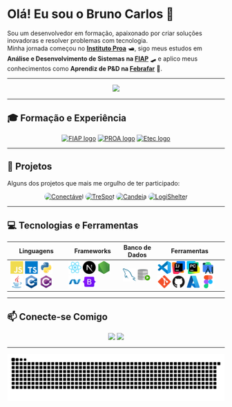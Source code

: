 # Olá! Eu sou o Bruno Carlos 🦕

Sou um desenvolvedor em formação, apaixonado por criar soluções inovadoras e resolver problemas com tecnologia.  
Minha jornada começou no **[Instituto Proa](https://www.proa.org.br/)** 🛥️, sigo meus estudos em **Análise e Desenvolvimento de Sistemas na [FIAP](https://www.fiap.com.br/)** 🛹 e aplico meus conhecimentos como **Aprendiz de P&D na [Febrafar](https://febrafar.com.br/)** 🚀.

---
<div align="center">
  <img width="600px" src="https://storage.googleapis.com/gweb-uniblog-publish-prod/original_images/download.gif"  />
</div>

---

## 🎓 Formação e Experiência
<p align="center">
  <a href="https://www.fiap.com.br/" target="_blank"><img src="https://media.licdn.com/dms/image/v2/C4D0BAQFGUHRJ26bFDw/company-logo_200_200/company-logo_200_200/0/1631312349936?e=2147483647&v=beta&t=2cxZo7IPlpqVmRsvk_tS2TYDHSqh8Q3SlFYcLW9nlVc" alt="FIAP logo" height="75px"></a>
  <a href="https://www.proa.org.br/" target="_blank"><img src="https://encrypted-tbn0.gstatic.com/images?q=tbn:ANd9GcQTxwNgcvkCreI-2eDl6Ezt_95qBFHJQhRCSQ&s" alt="PROA logo" height="75px"></a>
  <a href="https://www.cps.sp.gov.br/etec/" target="_blank"><img src="https://encrypted-tbn0.gstatic.com/images?q=tbn:ANd9GcR2wPtBhEdhCSqpegKRteWba128Yg_KWuY5pA&s" alt="Etec logo" height="75px"></a>
</p>

---

## 🚀 Projetos
Alguns dos projetos que mais me orgulho de ter participado:

<p align="center">
  <a href="https://qrcc.me/se0jqj19eeka" target="_blank"><img src="https://avatars.githubusercontent.com/u/168479235?s=400&u=2ec8bf7963b23ae01f26c6c44f35d67b05ed856b&v=4" alt="Conectável" height="75" style="border-radius: 25px;"></a>
  <a href="https://github.com/TrenSpot" target="_blank"><img src="https://avatars.githubusercontent.com/u/181512128?s=200&v=4" alt="TreSpot" height="75" style="border-radius: 25px;"></a>
  <a href="https://github.com/Candeia3" target="_blank"><img src="https://avatars.githubusercontent.com/u/188801138?s=200&v=4" alt="Candeia" height="75" style="border-radius: 25px;"></a>
  <a href="https://github.com/LogiShelter" target="_blank"><img src="https://avatars.githubusercontent.com/u/213550558?s=200&v=4" alt="LogiShelter" height="75" style="border-radius: 25px;"></a>
</p>

---

## 💻 Tecnologias e Ferramentas

<div align="center">

| **Linguagens** | **Frameworks** | **Banco de Dados** | **Ferramentas** |
|----------------|----------------|---------------------|-----------------|
| <img alt="JavaScript" height="30" src="https://raw.githubusercontent.com/devicons/devicon/master/icons/javascript/javascript-plain.svg"/> <img alt="TypeScript" height="30" src="https://raw.githubusercontent.com/devicons/devicon/master/icons/typescript/typescript-original.svg"/> <img alt="Python" height="30" src="https://raw.githubusercontent.com/devicons/devicon/master/icons/python/python-original.svg"/> <img alt="Java" height="30" src="https://raw.githubusercontent.com/devicons/devicon/master/icons/java/java-original.svg"/> <img alt="C++" height="30" src="https://raw.githubusercontent.com/devicons/devicon/master/icons/cplusplus/cplusplus-original.svg"/> <img alt="C#" height="30" src="https://raw.githubusercontent.com/devicons/devicon/master/icons/csharp/csharp-original.svg"/> | <img alt="React" height="30" src="https://raw.githubusercontent.com/devicons/devicon/master/icons/react/react-original.svg"/> <img alt="NextJS" height="30" src="https://raw.githubusercontent.com/devicons/devicon/master/icons/nextjs/nextjs-original.svg"/> <img alt="NodeJS" height="30" src="https://raw.githubusercontent.com/devicons/devicon/master/icons/nodejs/nodejs-original.svg"/> <img alt=".NET" height="30" src="https://raw.githubusercontent.com/devicons/devicon/master/icons/dot-net/dot-net-original.svg"/> <img alt="Bootstrap" height="30" src="https://raw.githubusercontent.com/devicons/devicon/master/icons/bootstrap/bootstrap-original.svg"/> | <img alt="MySQL" height="30" src="https://raw.githubusercontent.com/devicons/devicon/master/icons/mysql/mysql-original.svg"/> <img alt="SQL Developer" height="30" src="https://raw.githubusercontent.com/devicons/devicon/ca28c779441053191ff11710fe24a9e6c23690d6/icons/sqldeveloper/sqldeveloper-original.svg"/> | <img alt="VS Code" height="30" src="https://raw.githubusercontent.com/devicons/devicon/master/icons/vscode/vscode-original.svg"/> <img alt="Eclipse" height="30" src="https://raw.githubusercontent.com/devicons/devicon/master/icons/intellij/intellij-original.svg"/> <img alt="PyCharm" height="30" src="https://raw.githubusercontent.com/devicons/devicon/master/icons/pycharm/pycharm-original.svg"/> <img alt="Android Studio" height="30" src="https://raw.githubusercontent.com/devicons/devicon/master/icons/androidstudio/androidstudio-original.svg"/> <img alt="Git" height="30" src="https://raw.githubusercontent.com/devicons/devicon/master/icons/git/git-original.svg"/> <img alt="GitHub" height="30" src="https://raw.githubusercontent.com/devicons/devicon/master/icons/github/github-original.svg"/> <img alt="Azure" height="30" src="https://raw.githubusercontent.com/devicons/devicon/master/icons/azure/azure-original.svg"/> <img alt="Figma" height="30" src="https://raw.githubusercontent.com/devicons/devicon/master/icons/figma/figma-original.svg"/> |

</div>


---

## 📫 Conecte-se Comigo
<div align="center">
  <a href="https://www.linkedin.com/in/bruno-carlos-soares" target="_blank"><img src="https://img.shields.io/badge/-LinkedIn-%230077B5?style=for-the-badge&logo=linkedin&logoColor=white" target="_blank"></a>
  <a href="mailto:bruno11carloss@gmail.com" target="_blank"><img src="https://img.shields.io/badge/-Gmail-D14836?style=for-the-badge&logo=gmail&logoColor=white" target="_blank"></a>
</div>

---

<picture align="center">
  <source media="(prefers-color-scheme: dark)" srcset="https://raw.githubusercontent.com/BrunoCSoares/BrunoCSoares/output/github-contribution-grid-snake-dark.svg">
  <source media="(prefers-color-scheme: light)" srcset="https://raw.githubusercontent.com/BrunoCSoares/BrunoCSoares/output/github-contribution-grid-snake.svg">
  <img align="center" alt="github contribution grid snake animation" src="https://raw.githubusercontent.com/BrunoCSoares/BrunoCSoares/output/github-contribution-grid-snake.svg">
</picture>

